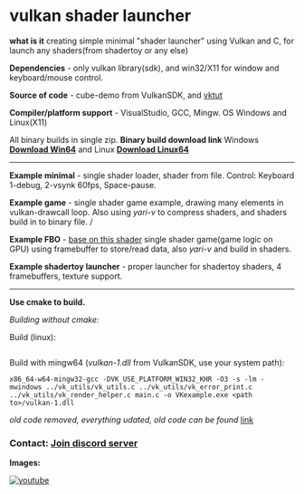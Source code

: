 # vulkan shader launcher

**what is it** creating simple minimal "shader launcher" using Vulkan and C, for launch any shaders(from shadertoy or any else)

**Dependencies** - only vulkan library(sdk), and win32/X11 for window and keyboard/mouse control.

**Source of code** - cube-demo from VulkanSDK, and [vktut](https://github.com/ShabbyX/vktut)

**Compiler/platform support** - VisualStudio, GCC, Mingw. OS Windows and Linux(X11)

All binary builds in single zip. **Binary build download link** Windows **[Download Win64]()** and Linux **[Download Linux64]()**

___
**Example minimal** - single shader loader, shader from file. Control: Keyboard 1-debug, 2-vsynk 60fps, Space-pause.

**Example game** - single shader game example, drawing many elements in vulkan-drawcall loop. Also using *yari-v* to compress shaders, and shaders build in to binary file. /<TODO soon>

**Example FBO** - [base on this shader](https://www.shadertoy.com/view/wdlGz8) single shader game(game logic on GPU) using framebuffer to store/read data, also *yari-v* and build in shaders. <TODO soon>

**Example shadertoy launcher** - proper launcher for shadertoy shaders, 4 framebuffers, texture support. <TODO last>

___
**Use cmake to build.**

*Building without cmake:*

Build (linux):
```

```
Build with mingw64 (*vulkan-1.dll* from VulkanSDK, use your system path):
```
x86_64-w64-mingw32-gcc -DVK_USE_PLATFORM_WIN32_KHR -O3 -s -lm -mwindows ../vk_utils/vk_utils.c ../vk_utils/vk_error_print.c ../vk_utils/vk_render_helper.c main.c -o VKexample.exe <path to>/vulkan-1.dll
```

*old code removed, everything udated, old code can be found* [link](https://danilw.github.io/GLSL-howto/vulkan_sh_launcher/v1/vulkan-shader-launcher_old.zip)

### Contact: [**Join discord server**](https://discord.gg/JKyqWgt)

**Images:** 

[![youtube](https://danilw.github.io/GLSL-howto/vulkan_sh_launcher/v1/v1yt.jpg)](https://youtu.be/5Wzj-GNAo6c)
